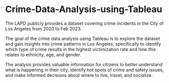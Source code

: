 # Crime-Data-Analysis-using-Tableau

The LAPD publicly provides a dataset covering crime incidents in the City of Los Angeles from 2020 to Feb 2023.

The goal of the crime data analysis using Tableau is to explore the dataset and gain insights into crime patterns in Los Angeles, specifically to identify which type of crime results in the highest victimization rate and how this relates to ethnicity, age, and gender.

The analysis provides valuable information for citizens to better understand what is happening in their city, identify hot spots of crime and safety issues, and make informed decisions about where to live, travel, and socialize.
